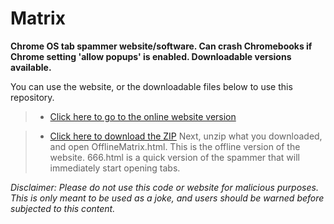 # Matrix
**Chrome OS tab spammer website/software. Can crash Chromebooks if Chrome setting 'allow popups' is enabled. Downloadable versions available.**

You can use the website, or the downloadable files below to use this repository.
> - [Click here to go to the online website version](https://182exe.github.io/matrix)

> - [Click here to download the ZIP](https://github.com/182exe/matrix/archive/refs/heads/main.zip) 
> Next, unzip what you downloaded, and open OfflineMatrix.html. This is the offline version of the website. 666.html is a quick version of the spammer that will immediately start opening tabs.

*Disclaimer: Please do not use this code or website for malicious purposes. This is only meant to be used as a joke, and users should be warned before subjected to this content.*
